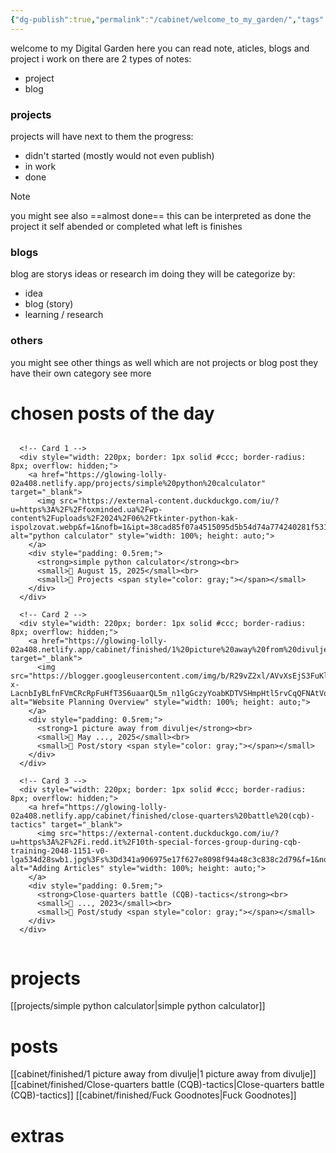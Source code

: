 ```yaml
---
{"dg-publish":true,"permalink":"/cabinet/welcome_to_my_garden/","tags":["gardenEntry"]}
---
```


welcome to my Digital Garden
here you can read note, aticles, blogs and project i work on
there are 2 types of notes:
- project 
- blog
### projects
projects will have next to them the progress:
- didn't started (mostly would not even publish)
- in work 
- done
>[!note]
>you might see also ==almost done== this can be interpreted as done
>the project it self abended or completed what left is finishes

### blogs
blog are storys ideas or research im doing
they will be categorize by:
- idea
- blog (story)
- learning / research
### others
you might see other things as well which are not projects or blog post
they have their own category
see more
# chosen posts of the day
<div style="display: flex; flex-wrap: wrap; gap: 1rem;">
	
	  <!-- Card 1 -->
	  <div style="width: 220px; border: 1px solid #ccc; border-radius: 8px; overflow: hidden;">
	    <a href="https://glowing-lolly-02a408.netlify.app/projects/simple%20python%20calculator" target="_blank">
	      <img src="https://external-content.duckduckgo.com/iu/?u=https%3A%2F%2Ffoxminded.ua%2Fwp-content%2Fuploads%2F2024%2F06%2Ftkinter-python-kak-ispolzovat.webp&f=1&nofb=1&ipt=38cad85f07a4515095d5b54d74a774240281f5319a36b656e45e424c5b120d7f" alt="python calculator" style="width: 100%; height: auto;">
	    </a>
	    <div style="padding: 0.5rem;">
	      <strong>simple python calculator</strong><br>
	      <small>📅 August 15, 2025</small><br>
	      <small>📂 Projects <span style="color: gray;"></span></small>
	    </div>
	  </div>
	
	  <!-- Card 2 -->
	  <div style="width: 220px; border: 1px solid #ccc; border-radius: 8px; overflow: hidden;">
	    <a href="https://glowing-lolly-02a408.netlify.app/cabinet/finished/1%20picture%20away%20from%20divulje" target="_blank">
	      <img src="https://blogger.googleusercontent.com/img/b/R29vZ2xl/AVvXsEjS3FuKlgRNFmYBC-x-LacnbIyBLfnFVmCRcRpFuHfT3S6uaarQL5m_n1lgGczyYoabKDTVSHmpHtl5rvCqQFNAtVo0NUwM0YBZjnrWEM03NML7gYYbvBsKrMfWUiNei7IKyWfub2BReu0/s640/57163_401921500_MiG21UMD.jpg" alt="Website Planning Overview" style="width: 100%; height: auto;">
	    </a>
	    <div style="padding: 0.5rem;">
	      <strong>1 picture away from divulje</strong><br>
	      <small>📅 May ..., 2025</small><br>
	      <small>📂 Post/story <span style="color: gray;"></span></small>
	    </div>
	  </div>
	
	  <!-- Card 3 -->
	  <div style="width: 220px; border: 1px solid #ccc; border-radius: 8px; overflow: hidden;">
	    <a href="https://glowing-lolly-02a408.netlify.app/cabinet/finished/close-quarters%20battle%20(cqb)-tactics" target="_blank">
	      <img src="https://external-content.duckduckgo.com/iu/?u=https%3A%2F%2Fi.redd.it%2F10th-special-forces-group-during-cqb-training-2048-1151-v0-lga534d28swb1.jpg%3Fs%3Dd341a906975e17f627e8098f94a48c3c838c2d79&f=1&nofb=1&ipt=c36af6b50216b9569b26253d76ec9138ab5fcec577bf0832d0051f704fc7e4bf" alt="Adding Articles" style="width: 100%; height: auto;">
	    </a>
	    <div style="padding: 0.5rem;">
	      <strong>Close-quarters battle (CQB)-tactics</strong><br>
	      <small>📅 ..., 2023</small><br>
	      <small>📂 Post/study <span style="color: gray;"></span></small>
	    </div>
	  </div>

</div>

# projects
[[projects/simple python calculator\|simple python calculator]]
# posts
[[cabinet/finished/1 picture away from divulje\|1 picture away from divulje]]
[[cabinet/finished/Close-quarters battle (CQB)-tactics\|Close-quarters battle (CQB)-tactics]]
[[cabinet/finished/Fuck Goodnotes\|Fuck Goodnotes]]

# extras